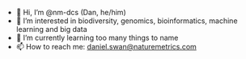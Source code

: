 - 👋 Hi, I’m @nm-dcs (Dan, he/him)
- 👀 I’m interested in biodiversity, genomics, bioinformatics, machine learning and big data
- 🌱 I’m currently learning too many things to name
- 📫 How to reach me: daniel.swan@naturemetrics.com
<!---
nm-dcs/nm-dcs is a ✨ special ✨ repository because its `README.md` (this file) appears on your GitHub profile.
You can click the Preview link to take a look at your changes.
--->

